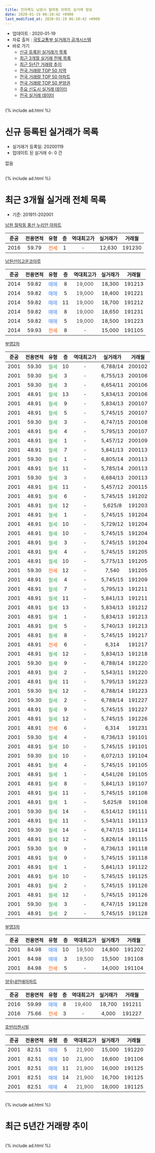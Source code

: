 ```yaml
---
title: 전라북도 남원시 월락동 아파트 실거래 정보
date: 2020-01-19 06:10:42 +0900
last_modified_at: 2020-01-19 06:10:42 +0900
---
```


* 업데이트 : 2020-01-19
* 자료 출처 : [국토교통부 실거래가 공개시스템](http://rt.molit.go.kr)
* 바로 가기
    * [신규 등록된 실거래가 목록](#신규-등록된-실거래가-목록)
    * [최근 3개월 실거래 전체 목록](#최근-3개월-실거래-전체-목록)
    * [최근 5년간 거래량 추이](#최근-5년간-거래량-추이)
    * [전국 거래량 TOP 50 지역](https://apt-info.github.io/apt-trade-info/최근-3개월-전국에서-가장-거래가-많이-발생한-지역)
    * [전국 거래량 TOP 50 아파트](https://apt-info.github.io/apt-trade-info/최근-3개월-전국에서-가장-거래가-많이-발생한-아파트)
    * [전국 거래량 TOP 50 분양권](https://apt-info.github.io/apt-trade-info/최근-3개월-전국에서-가장-거래가-많이-발생한-분양권)
    * [주요 신도시 실거래 데이터](https://apt-info.github.io/apt-trade-info/주요-신도시)
    * [전국 실거래 데이터](https://apt-info.github.io/apt-trade-info/전국)
<br>
{% include ad.html %}
<br>

# 신규 등록된 실거래가 목록
* 실거래가 등록일: 20200119
* 업데이트 된 실거래 수: 0 건

없음

<br>
{% include ad.html %}
<br>

# 최근 3개월 실거래 전체 목록
* 기준: 201911-202001


[남원 월락동 풍산 누리안 아파트](https://search.naver.com/search.naver?query=%EC%A0%84%EB%9D%BC%EB%B6%81%EB%8F%84+%EB%82%A8%EC%9B%90%EC%8B%9C+%EC%9B%94%EB%9D%BD%EB%8F%99+%EB%82%A8%EC%9B%90+%EC%9B%94%EB%9D%BD%EB%8F%99+%ED%92%8D%EC%82%B0+%EB%88%84%EB%A6%AC%EC%95%88+%EC%95%84%ED%8C%8C%ED%8A%B8)

|준공|전용면적|유형|층|역대최고가|실거래가|거래월|
|:---:|:---:|:---:|:---:|:---:|:---:|:---:|
|2016|59.79|<span style="color:#ff5a00">전세</span>|1|<span style="color:#444444">-</span>|12,630|191230|

[남원산이고운코아루](https://search.naver.com/search.naver?query=%EC%A0%84%EB%9D%BC%EB%B6%81%EB%8F%84+%EB%82%A8%EC%9B%90%EC%8B%9C+%EC%9B%94%EB%9D%BD%EB%8F%99+%EB%82%A8%EC%9B%90%EC%82%B0%EC%9D%B4%EA%B3%A0%EC%9A%B4%EC%BD%94%EC%95%84%EB%A3%A8)

|준공|전용면적|유형|층|역대최고가|실거래가|거래월|
|:---:|:---:|:---:|:---:|:---:|:---:|:---:|
|2014|59.82|<span style="color:#4285f3">매매</span>|8|<span style="color:#444444">19,000</span>|18,300|191213|
|2014|59.82|<span style="color:#4285f3">매매</span>|5|<span style="color:#444444">19,000</span>|18,400|191221|
|2014|59.82|<span style="color:#4285f3">매매</span>|11|<span style="color:#444444">19,000</span>|18,700|191212|
|2014|59.82|<span style="color:#4285f3">매매</span>|8|<span style="color:#444444">19,000</span>|18,650|191231|
|2014|59.82|<span style="color:#4285f3">매매</span>|5|<span style="color:#444444">19,000</span>|18,500|191223|
|2014|59.93|<span style="color:#ff5a00">전세</span>|8|<span style="color:#444444">-</span>|15,000|191105|

[부영2차](https://search.naver.com/search.naver?query=%EC%A0%84%EB%9D%BC%EB%B6%81%EB%8F%84+%EB%82%A8%EC%9B%90%EC%8B%9C+%EC%9B%94%EB%9D%BD%EB%8F%99+%EB%B6%80%EC%98%812%EC%B0%A8)

|준공|전용면적|유형|층|역대최고가|실거래가|거래월|
|:---:|:---:|:---:|:---:|:---:|:---:|:---:|
|2001|59.30|<span style="color:#34a853">월세</span>|10|<span style="color:#444444">-</span>|6,788/14|200102|
|2001|59.30|<span style="color:#34a853">월세</span>|3|<span style="color:#444444">-</span>|6,755/13|200106|
|2001|59.30|<span style="color:#34a853">월세</span>|3|<span style="color:#444444">-</span>|6,654/11|200106|
|2001|48.91|<span style="color:#34a853">월세</span>|13|<span style="color:#444444">-</span>|5,834/13|200106|
|2001|48.91|<span style="color:#34a853">월세</span>|9|<span style="color:#444444">-</span>|5,834/13|200107|
|2001|48.91|<span style="color:#34a853">월세</span>|5|<span style="color:#444444">-</span>|5,745/15|200107|
|2001|59.30|<span style="color:#34a853">월세</span>|3|<span style="color:#444444">-</span>|6,747/15|200108|
|2001|48.91|<span style="color:#34a853">월세</span>|4|<span style="color:#444444">-</span>|5,795/13|200107|
|2001|48.91|<span style="color:#34a853">월세</span>|1|<span style="color:#444444">-</span>|5,457/12|200109|
|2001|48.91|<span style="color:#34a853">월세</span>|7|<span style="color:#444444">-</span>|5,841/13|200113|
|2001|59.30|<span style="color:#34a853">월세</span>|1|<span style="color:#444444">-</span>|6,805/14|200113|
|2001|48.91|<span style="color:#34a853">월세</span>|11|<span style="color:#444444">-</span>|5,785/14|200113|
|2001|59.30|<span style="color:#34a853">월세</span>|3|<span style="color:#444444">-</span>|6,684/13|200113|
|2001|48.91|<span style="color:#34a853">월세</span>|11|<span style="color:#444444">-</span>|5,457/12|200115|
|2001|48.91|<span style="color:#34a853">월세</span>|6|<span style="color:#444444">-</span>|5,745/15|191202|
|2001|48.91|<span style="color:#34a853">월세</span>|12|<span style="color:#444444">-</span>|5,625/8|191203|
|2001|48.91|<span style="color:#34a853">월세</span>|1|<span style="color:#444444">-</span>|5,745/15|191204|
|2001|48.91|<span style="color:#34a853">월세</span>|10|<span style="color:#444444">-</span>|5,729/12|191204|
|2001|48.91|<span style="color:#34a853">월세</span>|10|<span style="color:#444444">-</span>|5,745/15|191204|
|2001|48.91|<span style="color:#34a853">월세</span>|3|<span style="color:#444444">-</span>|5,745/15|191204|
|2001|48.91|<span style="color:#34a853">월세</span>|4|<span style="color:#444444">-</span>|5,745/15|191205|
|2001|48.91|<span style="color:#34a853">월세</span>|10|<span style="color:#444444">-</span>|5,775/13|191205|
|2001|59.30|<span style="color:#ff5a00">전세</span>|12|<span style="color:#444444">-</span>|7,540|191205|
|2001|48.91|<span style="color:#34a853">월세</span>|4|<span style="color:#444444">-</span>|5,745/15|191209|
|2001|48.91|<span style="color:#34a853">월세</span>|7|<span style="color:#444444">-</span>|5,795/13|191211|
|2001|48.91|<span style="color:#34a853">월세</span>|11|<span style="color:#444444">-</span>|5,841/13|191211|
|2001|48.91|<span style="color:#34a853">월세</span>|13|<span style="color:#444444">-</span>|5,834/13|191212|
|2001|48.91|<span style="color:#34a853">월세</span>|1|<span style="color:#444444">-</span>|5,834/13|191213|
|2001|48.91|<span style="color:#34a853">월세</span>|5|<span style="color:#444444">-</span>|5,740/13|191213|
|2001|48.91|<span style="color:#34a853">월세</span>|8|<span style="color:#444444">-</span>|5,745/15|191217|
|2001|48.91|<span style="color:#ff5a00">전세</span>|6|<span style="color:#444444">-</span>|6,314|191217|
|2001|48.91|<span style="color:#34a853">월세</span>|12|<span style="color:#444444">-</span>|5,834/13|191218|
|2001|59.30|<span style="color:#34a853">월세</span>|9|<span style="color:#444444">-</span>|6,788/14|191220|
|2001|48.91|<span style="color:#34a853">월세</span>|2|<span style="color:#444444">-</span>|5,543/11|191220|
|2001|48.91|<span style="color:#34a853">월세</span>|11|<span style="color:#444444">-</span>|5,795/13|191223|
|2001|59.30|<span style="color:#34a853">월세</span>|12|<span style="color:#444444">-</span>|6,788/14|191223|
|2001|59.30|<span style="color:#34a853">월세</span>|2|<span style="color:#444444">-</span>|6,788/14|191227|
|2001|48.91|<span style="color:#34a853">월세</span>|9|<span style="color:#444444">-</span>|5,745/15|191227|
|2001|48.91|<span style="color:#34a853">월세</span>|12|<span style="color:#444444">-</span>|5,745/15|191226|
|2001|48.91|<span style="color:#ff5a00">전세</span>|6|<span style="color:#444444">-</span>|6,314|191231|
|2001|59.30|<span style="color:#34a853">월세</span>|4|<span style="color:#444444">-</span>|6,736/13|191101|
|2001|48.91|<span style="color:#34a853">월세</span>|10|<span style="color:#444444">-</span>|5,745/15|191101|
|2001|59.30|<span style="color:#34a853">월세</span>|10|<span style="color:#444444">-</span>|6,072/13|191104|
|2001|48.91|<span style="color:#34a853">월세</span>|4|<span style="color:#444444">-</span>|5,745/15|191105|
|2001|48.91|<span style="color:#34a853">월세</span>|1|<span style="color:#444444">-</span>|4,541/26|191105|
|2001|48.91|<span style="color:#34a853">월세</span>|8|<span style="color:#444444">-</span>|5,841/13|191107|
|2001|48.91|<span style="color:#34a853">월세</span>|11|<span style="color:#444444">-</span>|5,745/15|191108|
|2001|48.91|<span style="color:#34a853">월세</span>|1|<span style="color:#444444">-</span>|5,625/8|191108|
|2001|59.30|<span style="color:#34a853">월세</span>|14|<span style="color:#444444">-</span>|6,514/12|191111|
|2001|48.91|<span style="color:#34a853">월세</span>|11|<span style="color:#444444">-</span>|5,543/11|191113|
|2001|59.30|<span style="color:#34a853">월세</span>|14|<span style="color:#444444">-</span>|6,747/15|191114|
|2001|48.91|<span style="color:#34a853">월세</span>|12|<span style="color:#444444">-</span>|5,826/14|191115|
|2001|59.30|<span style="color:#34a853">월세</span>|9|<span style="color:#444444">-</span>|6,736/13|191118|
|2001|48.91|<span style="color:#34a853">월세</span>|9|<span style="color:#444444">-</span>|5,745/15|191118|
|2001|48.91|<span style="color:#34a853">월세</span>|1|<span style="color:#444444">-</span>|5,841/13|191122|
|2001|48.91|<span style="color:#34a853">월세</span>|10|<span style="color:#444444">-</span>|5,745/15|191125|
|2001|48.91|<span style="color:#34a853">월세</span>|2|<span style="color:#444444">-</span>|5,745/15|191126|
|2001|48.91|<span style="color:#34a853">월세</span>|12|<span style="color:#444444">-</span>|5,745/15|191126|
|2001|59.30|<span style="color:#34a853">월세</span>|3|<span style="color:#444444">-</span>|6,747/15|191128|
|2001|48.91|<span style="color:#34a853">월세</span>|2|<span style="color:#444444">-</span>|5,745/15|191128|


<script async src="//pagead2.googlesyndication.com/pagead/js/adsbygoogle.js"></script>
<!-- 기본 -->
<ins class="adsbygoogle"
     style="display:block"
     data-ad-client="ca-pub-1142216861245946"
     data-ad-slot="4805727019"
     data-ad-format="auto"
     data-full-width-responsive="true"></ins>
<script>
(adsbygoogle = window.adsbygoogle || []).push({});
</script>


[부영3차](https://search.naver.com/search.naver?query=%EC%A0%84%EB%9D%BC%EB%B6%81%EB%8F%84+%EB%82%A8%EC%9B%90%EC%8B%9C+%EC%9B%94%EB%9D%BD%EB%8F%99+%EB%B6%80%EC%98%813%EC%B0%A8)

|준공|전용면적|유형|층|역대최고가|실거래가|거래월|
|:---:|:---:|:---:|:---:|:---:|:---:|:---:|
|2001|84.98|<span style="color:#4285f3">매매</span>|10|<span style="color:#444444">19,500</span>|14,800|191202|
|2001|84.98|<span style="color:#4285f3">매매</span>|3|<span style="color:#444444">19,500</span>|15,500|191108|
|2001|84.98|<span style="color:#ff5a00">전세</span>|5|<span style="color:#444444">-</span>|14,000|191104|

[양우내안애아파트](https://search.naver.com/search.naver?query=%EC%A0%84%EB%9D%BC%EB%B6%81%EB%8F%84+%EB%82%A8%EC%9B%90%EC%8B%9C+%EC%9B%94%EB%9D%BD%EB%8F%99+%EC%96%91%EC%9A%B0%EB%82%B4%EC%95%88%EC%95%A0%EC%95%84%ED%8C%8C%ED%8A%B8)

|준공|전용면적|유형|층|역대최고가|실거래가|거래월|
|:---:|:---:|:---:|:---:|:---:|:---:|:---:|
|2016|59.99|<span style="color:#4285f3">매매</span>|8|<span style="color:#444444">19,400</span>|18,700|191211|
|2016|75.66|<span style="color:#ff5a00">전세</span>|3|<span style="color:#444444">-</span>|4,000|191227|

[호반리젠시빌](https://search.naver.com/search.naver?query=%EC%A0%84%EB%9D%BC%EB%B6%81%EB%8F%84+%EB%82%A8%EC%9B%90%EC%8B%9C+%EC%9B%94%EB%9D%BD%EB%8F%99+%ED%98%B8%EB%B0%98%EB%A6%AC%EC%A0%A0%EC%8B%9C%EB%B9%8C)

|준공|전용면적|유형|층|역대최고가|실거래가|거래월|
|:---:|:---:|:---:|:---:|:---:|:---:|:---:|
|2001|82.51|<span style="color:#4285f3">매매</span>|5|<span style="color:#444444">21,900</span>|15,000|191220|
|2001|82.51|<span style="color:#4285f3">매매</span>|10|<span style="color:#444444">21,900</span>|16,600|191106|
|2001|82.51|<span style="color:#4285f3">매매</span>|11|<span style="color:#444444">21,900</span>|16,000|191125|
|2001|82.51|<span style="color:#4285f3">매매</span>|14|<span style="color:#444444">21,900</span>|16,700|191125|
|2001|82.51|<span style="color:#4285f3">매매</span>|4|<span style="color:#444444">21,900</span>|18,000|191125|


<br>
{% include ad.html %}
<br>

# 최근 5년간 거래량 추이


<div style="width:100%;">
    <canvas id="deal_progress" height="200"></canvas>
</div>

<script>
new Chart(document.getElementById("deal_progress"), {
    type: 'line',
    data: {
        labels: ['201501','201502','201503','201504','201505','201506','201507','201508','201509','201510','201511','201512','201601','201602','201603','201604','201605','201606','201607','201608','201609','201610','201611','201612','201701','201702','201703','201704','201705','201706','201707','201708','201709','201710','201711','201712','201801','201802','201803','201804','201805','201806','201807','201808','201809','201810','201811','201812','201901','201902','201903','201904','201905','201906','201907','201908','201909','201910','201911','201912','202001'],
        datasets: [{
            label: '매매',
            pointRadius: 1,
            data: [12, 1, 6, 3, 3, 7, 5, 0, 5, 9, 2, 8, 6, 7, 8, 3, 8, 3, 5, 12, 5, 12, 10, 8, 11, 16, 8, 12, 9, 8, 11, 7, 10, 4, 12, 9, 5, 9, 10, 5, 4, 9, 8, 9, 10, 10, 14, 13, 5, 10, 16, 5, 9, 3, 9, 5, 3, 5, 5, 8, 0],
            borderColor: "rgba(255, 201, 14, 1)",
            backgroundColor: "rgba(255, 201, 14, 0.5)",
            fill: false,
            lineTension: 0
        },{
            label: '전월세',
            pointRadius: 1,
            data: [34, 34, 59, 69, 31, 29, 29, 22, 16, 13, 22, 31, 23, 26, 58, 72, 40, 25, 27, 26, 23, 20, 20, 29, 33, 36, 71, 42, 23, 17, 15, 18, 12, 10, 14, 15, 24, 28, 72, 87, 66, 30, 22, 23, 17, 18, 25, 32, 35, 31, 89, 70, 19, 20, 20, 19, 21, 14, 22, 28, 14],
            borderColor: "rgba(0, 141, 185, 1)",
            backgroundColor: "rgba(0, 141, 185, 0.5)",
            fill: false,
            lineTension: 0
        }
        ]
    },
    options: {
        responsive: true,
        title: {
            display: false
        },
        tooltips: {
            mode: 'index',
            intersect: false
        },
        hover: {
            mode: 'nearest',
            intersect: true
        },
        scales: {
            xAxes: [{
                display: true,
                scaleLabel: {
                    display: true,
                    labelString: '년/월'
                }
            }],
            yAxes: [{
                display: true,
                ticks: {
                    suggestedMin: 0,
                },
                scaleLabel: {
                    display: true,
                    labelString: '실거래 수'
                }
            }]
        }
    }
});

</script>


<br>
{% include ad.html %}
<br>

